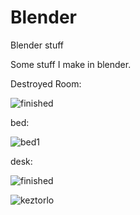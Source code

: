 # Blender
 Blender stuff
 
 Some stuff I make in blender.
 
 Destroyed Room:
 
![finished](https://user-images.githubusercontent.com/43707028/160301742-c8da0826-76dd-429c-b5e1-2e7dbfc04f68.PNG)

bed:

![bed1](https://user-images.githubusercontent.com/43707028/162049634-24b656ec-fe12-4691-8971-7ac8c8485926.PNG)

desk:

![finished](https://user-images.githubusercontent.com/43707028/162049768-4973ba43-b78c-4f12-a27e-4ba6f94d7407.PNG)

![keztorlo](https://user-images.githubusercontent.com/43707028/162224386-879403f6-c236-4a41-83c8-787eb6ed0920.PNG)
